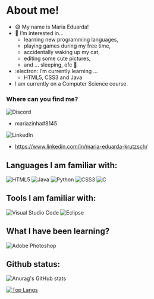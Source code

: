 # About me!
- :sweat_smile:	My name is Maria Eduarda!
- :dizzy: I’m interested in... 
  - learning new programming languages, 
  - playing games during my free time, 
  - accidentally waking up my cat, 
  - editing some cute pictures,
  - and ... sleeping, ofc :yawning_face:	
- :electron: I’m currently learning ...
  - HTML5, CSS3 and Java
- I am currently on a Computer Science course.
 
### Where can you find me?
![Discord](https://img.shields.io/badge/%3CServer%3E-%237289DA.svg?style=for-the-badge&logo=discord&logoColor=white)
  -  mariazinha#8145

![LinkedIn](https://img.shields.io/badge/linkedin-%230077B5.svg?style=for-the-badge&logo=linkedin&logoColor=white)
  - https://www.linkedin.com/in/maria-eduarda-krutzsch/

## Languages I am familiar with:

 ![HTML5](https://img.shields.io/badge/html5-%23E34F26.svg?style=for-the-badge&logo=html5&logoColor=white) ![Java](https://img.shields.io/badge/java-%23ED8B00.svg?style=for-the-badge&logo=java&logoColor=white) ![Python](https://img.shields.io/badge/python-3670A0?style=for-the-badge&logo=python&logoColor=ffdd54) ![CSS3](https://img.shields.io/badge/css3-%231572B6.svg?style=for-the-badge&logo=css3&logoColor=white) ![C](https://img.shields.io/badge/c-%2300599C.svg?style=for-the-badge&logo=c&logoColor=white) 

## Tools I am familiar with:
![Visual Studio Code](https://img.shields.io/badge/Visual%20Studio%20Code-0078d7.svg?style=for-the-badge&logo=visual-studio-code&logoColor=white) ![Eclipse](https://img.shields.io/badge/Eclipse-FE7A16.svg?style=for-the-badge&logo=Eclipse&logoColor=white) 

## What I have been learning?
![Adobe Photoshop](https://img.shields.io/badge/adobephotoshop-%2331A8FF.svg?style=for-the-badge&logo=adobephotoshop&logoColor=white) 

## Github status:

![Anurag's GitHub stats](https://github-readme-stats.vercel.app/api?username=mariaedk&theme=midnight-purple&show_icons=true)


[![Top Langs](https://github-readme-stats.vercel.app/api/top-langs/?username=mariaedk&layout=compact&theme=midnight-purple)](https://github.com/anuraghazra/github-readme-stats)



<!---
mariaedk/mariaedk is a ✨ special ✨ repository because its `README.md` (this file) appears on your GitHub profile.
You can click the Preview link to take a look at your changes.
--->
